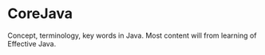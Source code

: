 # CoreJava
Concept, terminology, key words in Java. Most content will from learning of Effective Java.
